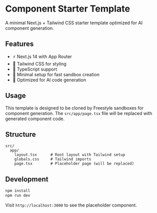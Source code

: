 # Component Starter Template

A minimal Next.js + Tailwind CSS starter template optimized for AI component generation.

## Features

- ⚡ Next.js 14 with App Router
- 🎨 Tailwind CSS for styling  
- 📱 TypeScript support
- 🚀 Minimal setup for fast sandbox creation
- 🎯 Optimized for AI code generation

## Usage

This template is designed to be cloned by Freestyle sandboxes for component generation. The `src/app/page.tsx` file will be replaced with generated component code.

## Structure

```
src/
  app/
    layout.tsx      # Root layout with Tailwind setup
    globals.css     # Tailwind imports
    page.tsx        # Placeholder page (will be replaced)
```

## Development

```bash
npm install
npm run dev
```

Visit `http://localhost:3000` to see the placeholder component.
